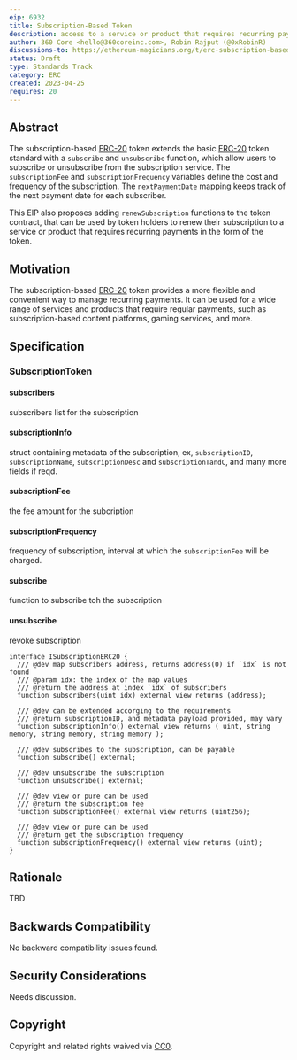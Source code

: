 ```yaml
---
eip: 6932
title: Subscription-Based Token
description: access to a service or product that requires recurring payments.
author: 360 Core <hello@360coreinc.com>, Robin Rajput (@0xRobinR)
discussions-to: https://ethereum-magicians.org/t/erc-subscription-based-erc20-token/13964
status: Draft
type: Standards Track
category: ERC
created: 2023-04-25
requires: 20
---
```


## Abstract

The subscription-based [ERC-20](./eip-20.md) token extends the basic [ERC-20](./eip-20.md) token standard with a `subscribe` and `unsubscribe` function, which allow users to subscribe or unsubscribe from the subscription service. The `subscriptionFee` and `subscriptionFrequency` variables define the cost and frequency of the subscription. The `nextPaymentDate` mapping keeps track of the next payment date for each subscriber.

This EIP also proposes adding `renewSubscription` functions to the token contract, that can be used by token holders to renew their subscription to a service or product that requires recurring payments in the form of the token.

## Motivation

The subscription-based [ERC-20](./eip-20.md) token provides a more flexible and convenient way to manage recurring payments. It can be used for a wide range of services and products that require regular payments, such as subscription-based content platforms, gaming services, and more.

## Specification

### SubscriptionToken

#### subscribers

subscribers list for the subscription

#### subscriptionInfo

struct containing metadata of the subscription, ex, `subscriptionID`, `subscriptionName`, `subscriptionDesc` and `subscriptionTandC`, and many more fields if reqd.

#### subscriptionFee

the fee amount for the subcription

#### subscriptionFrequency

frequency of subscription, interval at which the `subscriptionFee` will be charged.

#### subscribe

function to subscribe toh the subscription

#### unsubscribe

revoke subscription

```solidity
interface ISubscriptionERC20 {
  /// @dev map subscribers address, returns address(0) if `idx` is not found
  /// @param idx: the index of the map values
  /// @return the address at index `idx` of subscribers
  function subscribers(uint idx) external view returns (address);

  /// @dev can be extended accorging to the requirements
  /// @return subscriptionID, and metadata payload provided, may vary
  function subscriptionInfo() external view returns ( uint, string memory, string memory, string memory );

  /// @dev subscribes to the subscription, can be payable
  function subscribe() external;

  /// @dev unsubscribe the subscription
  function unsubscribe() external;

  /// @dev view or pure can be used
  /// @return the subscription fee
  function subscriptionFee() external view returns (uint256);

  /// @dev view or pure can be used
  /// @return get the subscription frequency
  function subscriptionFrequency() external view returns (uint);
}
```

## Rationale

TBD

## Backwards Compatibility

No backward compatibility issues found.

## Security Considerations

Needs discussion.

## Copyright

Copyright and related rights waived via [CC0](../LICENSE.md).
